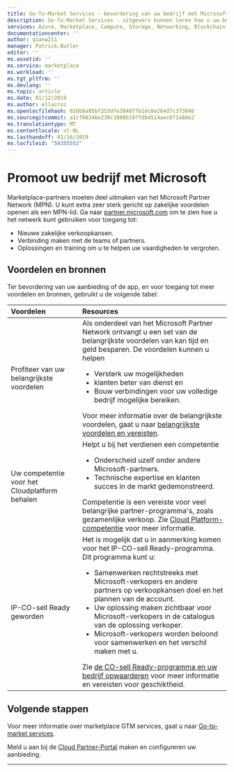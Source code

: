 ```yaml
---
title: Go-To-Market Services - bevordering van uw bedrijf met Microsoft | Azure
description: Go-To-Market Services - uitgevers kunnen leren hoe u uw bedrijf met Microsoft in deze sectie promoten.
services: Azure, Marketplace, Compute, Storage, Networking, Blockchain, Security
documentationcenter: ''
author: qianw211
manager: Patrick.Butler
editor: ''
ms.assetid: ''
ms.service: marketplace
ms.workload: ''
ms.tgt_pltfrm: ''
ms.devlang: ''
ms.topic: article
ms.date: 01/12/2019
ms.author: ellacroi
ms.openlocfilehash: 026b8a85bf353dfe384077b1dc8e284d7c373046
ms.sourcegitcommit: a1cf88246e230c1888b197fdb4514aec6f1a8de2
ms.translationtype: MT
ms.contentlocale: nl-NL
ms.lasthandoff: 01/16/2019
ms.locfileid: "54355552"
---
```

# <a name="promote-your-business-with-microsoft"></a>Promoot uw bedrijf met Microsoft

Marketplace-partners moeten deel uitmaken van het Microsoft Partner Network (MPN). U kunt extra zeer sterk gericht op zakelijke voordelen openen als een MPN-lid. Ga naar [partner.microsoft.com](https://partner.microsoft.com) om te zien hoe u het netwerk kunt gebruiken voor toegang tot:

* Nieuwe zakelijke verkoopkansen.
* Verbinding maken met de teams of partners.
* Oplossingen en training om u te helpen uw vaardigheden te vergroten.

## <a name="benefits-and-resources"></a>Voordelen en bronnen

Ter bevordering van uw aanbieding of de app, en voor toegang tot meer voordelen en bronnen, gebruikt u de volgende tabel:

| Voordelen | Resources |
|:--- |:--- |
| Profiteer van uw belangrijkste voordelen | Als onderdeel van het Microsoft Partner Network ontvangt u een set van de belangrijkste voordelen van kan tijd en geld besparen. De voordelen kunnen u helpen <ul> <li> Versterk uw mogelijkheden </li> <li> klanten beter van dienst en </li> <li> Bouw verbindingen voor uw volledige bedrijf mogelijke bereiken. </li> </ul> Voor meer informatie over de belangrijkste voordelen, gaat u naar [belangrijkste voordelen en vereisten](https://partner.microsoft.com/en-US/membership/core-benefits#tab-content-1). |
| Uw competentie voor het Cloudplatform behalen | Helpt u bij het verdienen een competentie <ul> <li> Onderscheid uzelf onder andere Microsoft-partners. </li> <li> Technische expertise en klanten succes in de markt gedemonstreerd. </li> </ul> Competentie is een vereiste voor veel belangrijke partner-programma's, zoals gezamenlijke verkoop. Zie [Cloud Platform-competentie](https://partner.microsoft.com/reach-customers/selling-with-microsoft) voor meer informatie. |
| IP-CO-sell Ready geworden | Het is mogelijk dat u in aanmerking komen voor het IP-CO-sell Ready-programma.  Dit programma kunt u: <ul> <li> Samenwerken rechtstreeks met Microsoft-verkopers en andere partners op verkoopkansen doel en het plannen van de account. </li> <li> Uw oplossing maken zichtbaar voor Microsoft-verkopers in de catalogus van de oplossing verkoper. </li> <li> Microsoft-verkopers worden beloond voor samenwerken en het verschil maken met u. </li> </ul> Zie [de CO-sell Ready-programma en uw bedrijf opwaarderen](https://partner.microsoft.com/reach-customers/selling-with-microsoft) voor meer informatie en vereisten voor geschiktheid. |

## <a name="next-steps"></a>Volgende stappen

Voor meer informatie over marketplace GTM services, gaat u naar [Go-to-market services](https://partner.microsoft.com/reach-customers/gtm).

Meld u aan bij de [Cloud Partner-Portal](https://cloudpartner.azure.com) maken en configureren uw aanbieding.

---